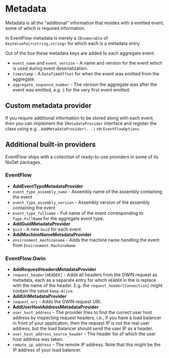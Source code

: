 # Metadata

Metadata is all the "additional" information that resides with a
emitted event, some of which is required information.

In EventFlow metadata is merely a `IEnumerable` of
`KeyValuePair<string,string>` for which each is a metadata entry.

Out of the box these metadata keys are added to each aggregate event.

* `event_name` and `event_version` - A name and version for the event
  which is used during event deserialization.
* `timestamp` - A `DateTimeOffset` for when the event was emitted
  from the aggregate.
* `aggregate_sequence_number` - The version the aggregate was after
  the event was emitted, e.g. `1` for the very first event emitted.

## Custom metadata provider

If you require additional information to be stored along with each
event, then you can implement the `IMetadataProvider` interface and
register the class using e.g. `.AddMetadataProvider(...)` on
`EventFlowOptions`.

## Additional built-in providers

EventFlow ships with a collection of ready-to-use providers in
some of its NuGet packages.

### EventFlow

* **AddEventTypeMetadataProvider**
 * `event_type_assembly_name` - Assembly name of the assembly
   containing the event
 * `event_type_assembly_version` - Assembly version of the assembly
   containing the event
 * `event_type_fullname` - Full name of the event corresponding to
   `Type.FullName` for the aggregate event type.
* **AddGuidMetadataProvider**
 * `guid` - A new `Guid` for each event.
* **AddMachineNameMetadataProvider**
 * `environment_machinename` - Adds the machine name handling the
   event from `Environment.MachineName`

### EventFlow.Owin

* **AddRequestHeadersMetadataProvider**
 * `request_header[HEADER]` - Adds all headers from the OWIN request
   as metadata, each as a separate entry for which `HEADER` in the
   is replace with the name of the header. E.g. the
   `request_header[Connection]` might contain the value `Keep-Alive`.
* **AddUriMetadataProvider**
 * `request_uri` - Adds the OWIN request URI.
* **AddUserHostAddressMetadataProvider**
 * `user_host_address` - The provider tries to find the correct user
   host address by inspecting request headers, i.e., if you have
   a load balancer in front of your application, then the request IP
   is not the real user address, but the load balancer should send
   the user IP as a header.
 * `user_host_address_source_header` - The header for of which the
   user host address was taken.
 * `remote_ip_address` - The remote IP address. Note that this might
   be the IP address of your load balancer.
